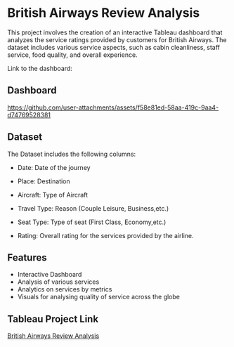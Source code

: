 
# British Airways Review Analysis

This project involves the creation of an interactive Tableau dashboard that analyzes the service ratings provided by customers for British Airways. The dataset includes various service aspects, such as cabin cleanliness, staff service, food quality, and overall experience.

Link to the dashboard: 


## Dashboard

https://github.com/user-attachments/assets/f58e81ed-58aa-419c-9aa4-d74769528381


## Dataset

The Dataset includes the following columns:

- Date: Date of the journey

- Place: Destination

- Aircraft: Type of Aircraft

- Travel Type: Reason (Couple Leisure, Business,etc.)

- Seat Type: Type of seat (First Class, Economy,etc.)

- Rating: Overall rating for the services provided by the airline.


## Features

- Interactive Dashboard
- Analysis of various services
- Analytics on services by metrics
- Visuals for analysing quality of service across the globe


## Tableau Project Link


[British Airways Review Analysis](https://public.tableau.com/app/profile/kaushal.chawale/viz/BritishAirways_17233904902280/BritishAirways)
